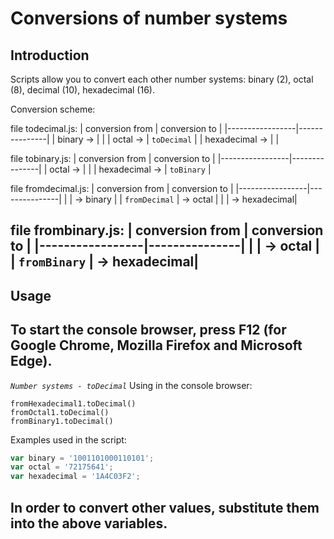 # Conversions of number systems

## Introduction
Scripts allow you to convert each other number systems: binary (2), octal (8), decimal (10), hexadecimal (16).

Conversion scheme:

file todecimal.js:
| conversion from | conversion to |
|-----------------|---------------|
| binary      ->  |               |
| octal       ->  | `toDecimal`   |
| hexadecimal ->  |               |

file tobinary.js:
| conversion from | conversion to |
|-----------------|---------------|
| octal       ->  |               |
| hexadecimal ->  | `toBinary`    |

file fromdecimal.js:
| conversion from | conversion to |
|-----------------|---------------|
|                 | -> binary     |
| `fromDecimal`   | -> octal      |
|                 | -> hexadecimal|

file frombinary.js:
| conversion from | conversion to |
|-----------------|---------------|
|                 | -> octal      |
| `fromBinary`    | -> hexadecimal|
---

## Usage
To start the console browser, press F12 (for Google Chrome, Mozilla Firefox and Microsoft Edge).
---


*`Number systems - toDecimal`*
Using in the console browser:
```
fromHexadecimal1.toDecimal()
fromOctal1.toDecimal()
fromBinary1.toDecimal()
```

Examples used in the script:
```javascript
var binary = '1001101000110101';
var octal = '72175641';
var hexadecimal = '1A4C03F2';
```
In order to convert other values, substitute them into the above variables.
---